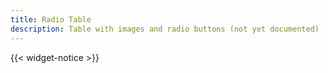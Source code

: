 ```yaml
---
title: Radio Table
description: Table with images and radio buttons (not yet documented)
---
```


{{< widget-notice >}}
